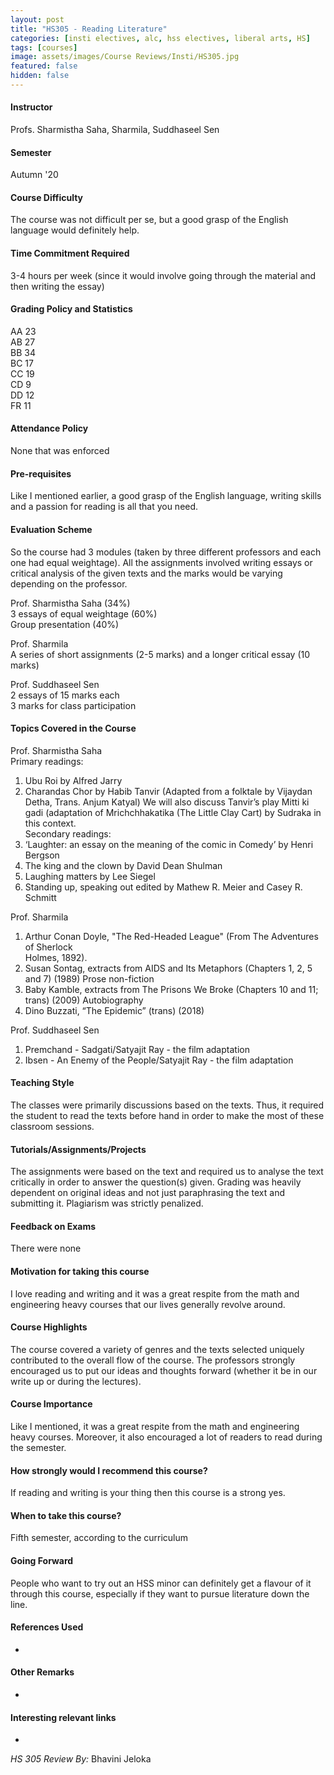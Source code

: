 ```yaml
---
layout: post
title: "HS305 - Reading Literature"
categories: [insti electives, alc, hss electives, liberal arts, HS]
tags: [courses]
image: assets/images/Course Reviews/Insti/HS305.jpg
featured: false
hidden: false
---
```


#### Instructor
Profs. Sharmistha Saha, Sharmila, Suddhaseel Sen

#### Semester
Autumn '20

#### Course Difficulty
The course was not difficult per se, but a good grasp of the English language would definitely help. 

#### Time Commitment Required
3-4 hours per week (since it would involve going through the material and then writing the essay)

#### Grading Policy and Statistics
AA	23  
AB	27  
BB	34  
BC	17  
CC	19  
CD	9  
DD	12  
FR	11

#### Attendance Policy
None that was enforced

#### Pre-requisites
Like I mentioned earlier, a good grasp of the English language, writing skills and a passion for reading is all that you need.

#### Evaluation Scheme
So the course had 3 modules (taken by three different professors and each one had equal weightage). All the assignments involved writing essays or critical analysis of the given texts and the marks would be varying depending on the professor.  
  
Prof. Sharmistha Saha (34%)  
3 essays of equal weightage (60%)  
Group presentation (40%)  
  
Prof. Sharmila  
A series of short assignments (2-5 marks) and a longer critical essay (10 marks)  
  
Prof. Suddhaseel Sen  
2 essays of 15 marks each  
3 marks for class participation  


#### Topics Covered in the Course
Prof. Sharmistha Saha  
Primary readings:  
1. Ubu Roi by Alfred Jarry  
2. Charandas Chor by Habib Tanvir (Adapted from a folktale by Vijaydan  
Detha, Trans. Anjum Katyal) We will also discuss Tanvir’s play Mitti ki gadi (adaptation of Mrichchhakatika (The Little Clay Cart) by Sudraka in this context.  
Secondary readings:  
1. ‘Laughter: an essay on the meaning of the comic in Comedy’ by Henri Bergson  
2. The king and the clown by David Dean Shulman  
3. Laughing matters by Lee Siegel  
4. Standing up, speaking out edited by Mathew R. Meier and Casey R. Schmitt  
  
Prof. Sharmila  
1. Arthur Conan Doyle, "The Red-Headed League" (From The Adventures of Sherlock  
Holmes, 1892).  
2. Susan Sontag, extracts from AIDS and Its Metaphors (Chapters 1, 2, 5 and 7) (1989) Prose non-fiction  
3. Baby Kamble, extracts from The Prisons We Broke (Chapters 10 and 11; trans) (2009) Autobiography  
4. Dino Buzzati, “The Epidemic” (trans) (2018)  
  
Prof. Suddhaseel Sen  
1. Premchand - Sadgati/Satyajit Ray - the film adaptation  
2. Ibsen - An Enemy of the People/Satyajit Ray - the film adaptation

#### Teaching Style
The classes were primarily discussions based on the texts. Thus, it required the student to read the texts before hand in order to make the most of these classroom sessions. 

#### Tutorials/Assignments/Projects
The assignments were based on the text and required us to analyse the text critically in order to answer the question(s) given. Grading was heavily dependent on original ideas and not just paraphrasing the text and submitting it. Plagiarism was strictly penalized.

#### Feedback on Exams
There were none

#### Motivation for taking this course
I love reading and writing and it was a great respite from the math and engineering heavy courses that our lives generally revolve around.

#### Course Highlights
The course covered a variety of genres and the texts selected uniquely contributed to the overall flow of the course. The professors strongly encouraged us to put our ideas and thoughts forward (whether it be in our write up or during the lectures).

#### Course Importance
Like I mentioned, it was a great respite from the math and engineering heavy courses. Moreover, it also encouraged a lot of readers to read during the semester.

#### How strongly would I recommend this course?
If reading and writing is your thing then this course is a strong yes.

#### When to take this course?
Fifth semester, according to the curriculum

#### Going Forward
People who want to try out an HSS minor can definitely get a flavour of it through this course, especially if they want to pursue literature down the line.

#### References Used
-

#### Other Remarks
-

#### Interesting relevant links
-

*HS 305 Review By:* Bhavini Jeloka
